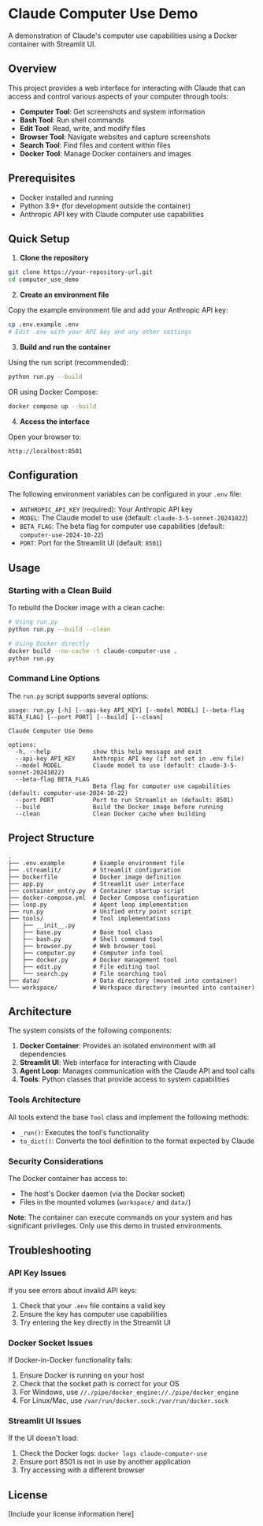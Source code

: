 # Claude Computer Use Demo

A demonstration of Claude's computer use capabilities using a Docker container with Streamlit UI.

## Overview

This project provides a web interface for interacting with Claude that can access and control various aspects of your computer through tools:

- **Computer Tool**: Get screenshots and system information
- **Bash Tool**: Run shell commands
- **Edit Tool**: Read, write, and modify files
- **Browser Tool**: Navigate websites and capture screenshots
- **Search Tool**: Find files and content within files
- **Docker Tool**: Manage Docker containers and images

## Prerequisites

- Docker installed and running
- Python 3.9+ (for development outside the container)
- Anthropic API key with Claude computer use capabilities

## Quick Setup

1. **Clone the repository**

```bash
git clone https://your-repository-url.git
cd computer_use_demo
```

2. **Create an environment file**

Copy the example environment file and add your Anthropic API key:

```bash
cp .env.example .env
# Edit .env with your API key and any other settings
```

3. **Build and run the container**

Using the run script (recommended):

```bash
python run.py --build
```

OR using Docker Compose:

```bash
docker compose up --build
```

4. **Access the interface**

Open your browser to:
```
http://localhost:8501
```

## Configuration

The following environment variables can be configured in your `.env` file:

- `ANTHROPIC_API_KEY` (required): Your Anthropic API key
- `MODEL`: The Claude model to use (default: `claude-3-5-sonnet-20241022`)
- `BETA_FLAG`: The beta flag for computer use capabilities (default: `computer-use-2024-10-22`)
- `PORT`: Port for the Streamlit UI (default: `8501`)

## Usage

### Starting with a Clean Build

To rebuild the Docker image with a clean cache:

```bash
# Using run.py
python run.py --build --clean

# Using Docker directly
docker build --no-cache -t claude-computer-use .
python run.py
```

### Command Line Options

The `run.py` script supports several options:

```
usage: run.py [-h] [--api-key API_KEY] [--model MODEL] [--beta-flag BETA_FLAG] [--port PORT] [--build] [--clean]

Claude Computer Use Demo

options:
  -h, --help            show this help message and exit
  --api-key API_KEY     Anthropic API key (if not set in .env file)
  --model MODEL         Claude model to use (default: claude-3-5-sonnet-20241022)
  --beta-flag BETA_FLAG
                        Beta flag for computer use capabilities (default: computer-use-2024-10-22)
  --port PORT           Port to run Streamlit on (default: 8501)
  --build               Build the Docker image before running
  --clean               Clean Docker cache when building
```

## Project Structure

```
.
├── .env.example        # Example environment file
├── .streamlit/         # Streamlit configuration
├── Dockerfile          # Docker image definition
├── app.py              # Streamlit user interface
├── container_entry.py  # Container startup script
├── docker-compose.yml  # Docker Compose configuration
├── loop.py             # Agent loop implementation
├── run.py              # Unified entry point script
├── tools/              # Tool implementations
│   ├── __init__.py
│   ├── base.py         # Base tool class
│   ├── bash.py         # Shell command tool
│   ├── browser.py      # Web browser tool
│   ├── computer.py     # Computer info tool
│   ├── docker.py       # Docker management tool
│   ├── edit.py         # File editing tool
│   └── search.py       # File searching tool
├── data/               # Data directory (mounted into container)
└── workspace/          # Workspace directory (mounted into container)
```

## Architecture

The system consists of the following components:

1. **Docker Container**: Provides an isolated environment with all dependencies
2. **Streamlit UI**: Web interface for interacting with Claude
3. **Agent Loop**: Manages communication with the Claude API and tool calls
4. **Tools**: Python classes that provide access to system capabilities

### Tools Architecture

All tools extend the base `Tool` class and implement the following methods:

- `_run()`: Executes the tool's functionality
- `to_dict()`: Converts the tool definition to the format expected by Claude

### Security Considerations

The Docker container has access to:
- The host's Docker daemon (via the Docker socket)
- Files in the mounted volumes (`workspace/` and `data/`)

**Note**: The container can execute commands on your system and has significant privileges. Only use this demo in trusted environments.

## Troubleshooting

### API Key Issues

If you see errors about invalid API keys:
1. Check that your `.env` file contains a valid key
2. Ensure the key has computer use capabilities
3. Try entering the key directly in the Streamlit UI

### Docker Socket Issues

If Docker-in-Docker functionality fails:
1. Ensure Docker is running on your host
2. Check that the socket path is correct for your OS
3. For Windows, use `//./pipe/docker_engine://./pipe/docker_engine`
4. For Linux/Mac, use `/var/run/docker.sock:/var/run/docker.sock`

### Streamlit UI Issues

If the UI doesn't load:
1. Check the Docker logs: `docker logs claude-computer-use`
2. Ensure port 8501 is not in use by another application
3. Try accessing with a different browser

## License

[Include your license information here]